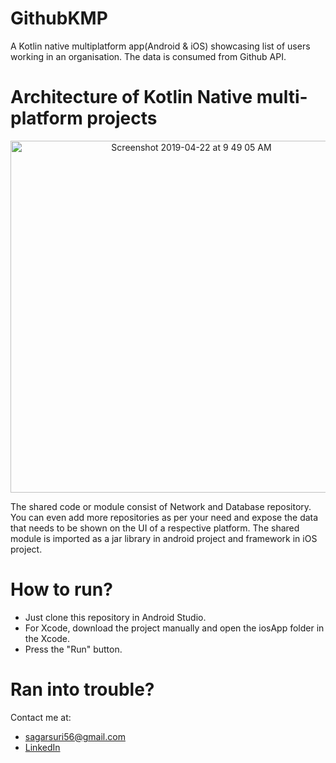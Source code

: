 # GithubKMP

A Kotlin native multiplatform app(Android & iOS) showcasing list of users working in an organisation. The data is consumed from Github API. 

# Architecture of Kotlin Native multi-platform projects

<p align="center">
<img width="563" alt="Screenshot 2019-04-22 at 9 49 05 AM" src="https://user-images.githubusercontent.com/14856659/56482876-0f170a00-64e4-11e9-9d2c-4c877c2d1af8.png">
</p>

The shared code or module consist of Network and Database repository. You can even add more repositories as per your need and expose the data that needs to be shown on the UI of a respective platform. The shared module is imported as a jar library in android project and framework in iOS project. 

# How to run?

* Just clone this repository in Android Studio.
* For Xcode, download the project manually and open the iosApp folder in the Xcode.
* Press the "Run" button.

# Ran into trouble?

Contact me at: 
* sagarsuri56@gmail.com
* [LinkedIn](https://www.linkedin.com/in/sagar-suri/)
